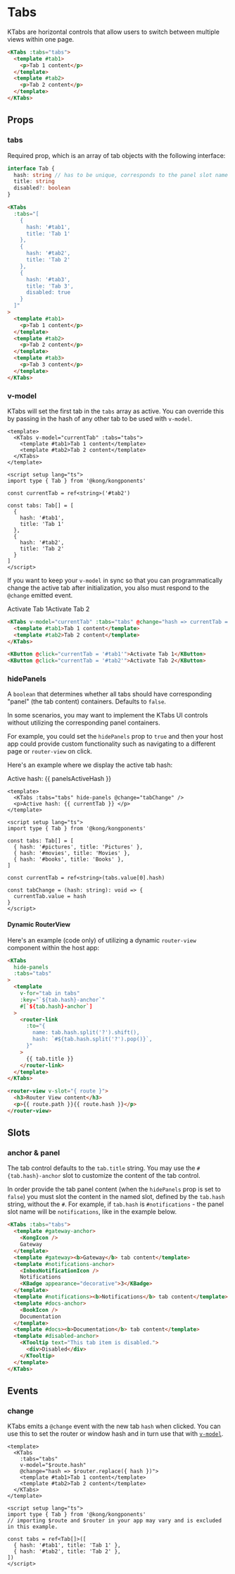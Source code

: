 # Tabs

KTabs are horizontal controls that allow users to switch between multiple views within one page.

<KTabs :tabs="tabs">
  <template #tab1>
    <p>Tab 1 content</p>
  </template>
  <template #tab2>
    <p>Tab 2 content</p>
  </template>
</KTabs>

```html
<KTabs :tabs="tabs">
  <template #tab1>
    <p>Tab 1 content</p>
  </template>
  <template #tab2>
    <p>Tab 2 content</p>
  </template>
</KTabs>
```

## Props

### tabs

Required prop, which is an array of tab objects with the following interface:

```ts
interface Tab {
  hash: string // has to be unique, corresponds to the panel slot name
  title: string
  disabled?: boolean
}
```

<KTabs :tabs="tabsWithDisabled">
  <template #tab1>
    <p>Tab 1 content</p>
  </template>
  <template #tab2>
    <p>Tab 2 content</p>
  </template>
</KTabs>

```html
<KTabs
  :tabs="[
    {
      hash: '#tab1',
      title: 'Tab 1'
    },
    {
      hash: '#tab2',
      title: 'Tab 2'
    },
    {
      hash: '#tab3',
      title: 'Tab 3',
      disabled: true
    }
  ]"
>
  <template #tab1>
    <p>Tab 1 content</p>
  </template>
  <template #tab2>
    <p>Tab 2 content</p>
  </template>
  <template #tab3>
    <p>Tab 3 content</p>
  </template>
</KTabs>
```

### v-model

KTabs will set the first tab in the `tabs` array as active. You can override this by passing in the hash of any other tab to be used with `v-model`.

<KTabs v-model="modelTab" :tabs="tabs">
  <template #tab1>
    <p>Tab 1 content</p>
  </template>
  <template #tab2>
    <p>Tab 2 content</p>
  </template>
</KTabs>

```vue
<template>
  <KTabs v-model="currentTab" :tabs="tabs">
    <template #tab1>Tab 1 content</template>
    <template #tab2>Tab 2 content</template>
  </KTabs>
</template>

<script setup lang="ts">
import type { Tab } from '@kong/kongponents'

const currentTab = ref<string>('#tab2')

const tabs: Tab[] = [
  {
    hash: '#tab1',
    title: 'Tab 1'
  },
  {
    hash: '#tab2',
    title: 'Tab 2'
  }
]
</script>
```

If you want to keep your `v-model` in sync so that you can programmatically change the active tab after initialization, you also must respond to the `@change` emitted event.

<div>
  <KTabs v-model="modelTabProgrammatic" :tabs="tabs" @change="hash => modelTabProgrammatic = hash">
    <template #tab1>Tab 1 content</template>
    <template #tab2>Tab 2 content</template>
  </KTabs>

  <div class="horizontal-spacing spacing-top">
    <KButton @click="modelTabProgrammatic = '#tab1'">Activate Tab 1</KButton>
    <KButton @click="modelTabProgrammatic = '#tab2'">Activate Tab 2</KButton>
  </div>
</div>

```html
<KTabs v-model="currentTab" :tabs="tabs" @change="hash => currentTab = hash">
  <template #tab1>Tab 1 content</template>
  <template #tab2>Tab 2 content</template>
</KTabs>

<KButton @click="currentTab = '#tab1'">Activate Tab 1</KButton>
<KButton @click="currentTab = '#tab2'">Activate Tab 2</KButton>
```

### hidePanels

A `boolean` that determines whether all tabs should have corresponding "panel" (the tab content) containers. Defaults to `false`.

In some scenarios, you may want to implement the KTabs UI controls without utilizing the corresponding panel containers.

For example, you could set the `hidePanels` prop to `true` and then your host app could provide custom functionality such as navigating to a different page or `router-view` on click.

Here's an example where we display the active tab hash:

<div>
  <KTabs :tabs="slottedTabs" hide-panels @change="panelsChange" />
  <p>Active hash: {{ panelsActiveHash }}</p>
</div>

```vue
<template>
  <KTabs :tabs="tabs" hide-panels @change="tabChange" />
  <p>Active hash: {{ currentTab }} </p>
</template>

<script setup lang="ts">
import type { Tab } from '@kong/kongponents'

const tabs: Tab[] = [
  { hash: '#pictures', title: 'Pictures' },
  { hash: '#movies', title: 'Movies' },
  { hash: '#books', title: 'Books' },
]

const currentTab = ref<string>(tabs.value[0].hash)

const tabChange = (hash: string): void => {
  currentTab.value = hash
}
</script>
```

#### Dynamic RouterView

Here's an example (code only) of utilizing a dynamic `router-view` component within the host app:

```html
<KTabs
  hide-panels
  :tabs="tabs"
>
  <template
    v-for="tab in tabs"
    :key="`${tab.hash}-anchor`"
    #[`${tab.hash}-anchor`]
  >
    <router-link
      :to="{
        name: tab.hash.split('?').shift(),
        hash: `#${tab.hash.split('?').pop()}`,
      }"
    >
      {{ tab.title }}
    </router-link>
  </template>
</KTabs>

<router-view v-slot="{ route }">
  <h3>Router View content</h3>
  <p>{{ route.path }}{{ route.hash }}</p>
</router-view>
```

## Slots

### anchor & panel

The tab control defaults to the `tab.title` string. You may use the `#{tab.hash}-anchor` slot to customize the content of the tab control.

In order provide the tab panel content (when the `hidePanels` prop is set to `false`) you must slot the content in the named slot, defined by the `tab.hash` string, without the `#`. For example, if `tab.hash` is `#notifications` - the panel slot name will be `notifications`, like in the example below.

<KTabs :tabs="slottedTabs">
  <template #gateway-anchor>
    <KongIcon />
    Gateway
  </template>
  <template #gateway><b>Gateway</b> tab content</template>
  <template #notifications-anchor>
    <InboxNotificationIcon />
    Notifications
    <KBadge appearance="decorative">3</KBadge>
  </template>
  <template #notifications><b>Notifications</b> tab content</template>
  <template #docs-anchor>
    <BookIcon />
    Documentation
  </template>
  <template #docs><b>Documentation</b> tab content</template>
  <template #disabled-anchor>
    <KTooltip text="This tab item is disabled.">
      <div>Disabled</div>
    </KTooltip>
  </template>
</KTabs>

```html
<KTabs :tabs="tabs">
  <template #gateway-anchor>
    <KongIcon />
    Gateway
  </template>
  <template #gateway><b>Gateway</b> tab content</template>
  <template #notifications-anchor>
    <InboxNotificationIcon />
    Notifications
    <KBadge appearance="decorative">3</KBadge>
  </template>
  <template #notifications><b>Notifications</b> tab content</template>
  <template #docs-anchor>
    <BookIcon />
    Documentation
  </template>
  <template #docs><b>Documentation</b> tab content</template>
  <template #disabled-anchor>
    <KTooltip text="This tab item is disabled.">
      <div>Disabled</div>
    </KTooltip>
  </template>
</KTabs>
```

## Events

### change

KTabs emits a `@change` event with the new tab `hash` when clicked. You can use this to set the router or window hash and in turn use that with [`v-model`](#v-model).

```vue
<template>
  <KTabs
    :tabs="tabs"
    v-model="$route.hash"
    @change="hash => $router.replace({ hash })">
    <template #tab1>Tab 1 content</template>
    <template #tab2>Tab 2 content</template>
  </KTabs>
</template>

<script setup lang="ts">
import type { Tab } from '@kong/kongponents'
// importing $route and $router in your app may vary and is excluded in this example.

const tabs = ref<Tab[]>([
  { hash: '#tab1', title: 'Tab 1' },
  { hash: '#tab2', title: 'Tab 2' },
])
</script>
```

<script setup lang="ts">
import { ref } from 'vue'
import { KongIcon, InboxNotificationIcon, BookIcon } from '@kong/icons'

const modelTab = ref('#tab2')
const modelTabProgrammatic = ref('#tab2')

const tabs = ref<Tab[]>([
  { hash: '#tab1', title: 'Tab 1' },
  { hash: '#tab2', title: 'Tab 2' },
])

const tabsWithDisabled = ref<Tab[]>([
  { hash: '#tab1', title: 'Tab 1' },
  { hash: '#tab2', title: 'Tab 2' },
  { hash: '#tab3', title: 'Tab 3 (disabled)', disabled: true },
])

const slottedTabs = ref<Tab[]>([
  { hash: '#gateway', title: 'Gateway' },
  { hash: '#notifications', title: 'Notifications' },
  { hash: '#docs', title: 'Documentation' },
  { hash: '#disabled', title: 'Disabled', disabled: true }
])

const panelsActiveHash = ref('#gateway')

const panelsChange = (hash: string) => {
  panelsActiveHash.value = hash;
}
</script>

<style lang="scss" scoped>
.horizontal-spacing {
  display: flex;
  gap: $kui-space-40;
  flex-wrap: wrap;
}

.spacing-top {
  margin-top: $kui-space-50;
}
</style>
